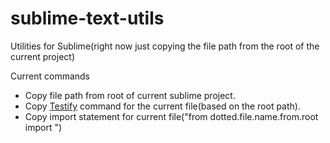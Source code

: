 sublime-text-utils
==================

Utilities for Sublime(right now just copying the file path from the root of the current project)

Current commands
  - Copy file path from root of current sublime project.
  - Copy [Testify](https://github.com/Yelp/Testify) command for the current file(based on the root path).
  - Copy import statement for current file("from dotted.file.name.from.root import ")
